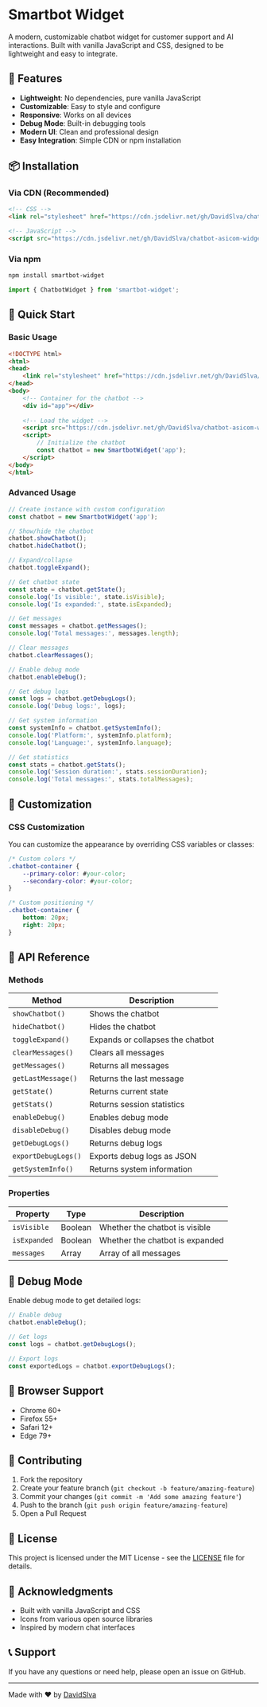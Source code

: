 # Smartbot Widget

A modern, customizable chatbot widget for customer support and AI interactions. Built with vanilla JavaScript and CSS, designed to be lightweight and easy to integrate.

## 🚀 Features

- **Lightweight**: No dependencies, pure vanilla JavaScript
- **Customizable**: Easy to style and configure
- **Responsive**: Works on all devices
- **Debug Mode**: Built-in debugging tools
- **Modern UI**: Clean and professional design
- **Easy Integration**: Simple CDN or npm installation

## 📦 Installation

### Via CDN (Recommended)

```html
<!-- CSS -->
<link rel="stylesheet" href="https://cdn.jsdelivr.net/gh/DavidSlva/chatbot-asicom-widget@v1.1/dist/smartbot.css">

<!-- JavaScript -->
<script src="https://cdn.jsdelivr.net/gh/DavidSlva/chatbot-asicom-widget@v1.1/dist/smartbot.umd.js"></script>
```

### Via npm

```bash
npm install smartbot-widget
```

```javascript
import { ChatbotWidget } from 'smartbot-widget';
```

## 🎯 Quick Start

### Basic Usage

```html
<!DOCTYPE html>
<html>
<head>
    <link rel="stylesheet" href="https://cdn.jsdelivr.net/gh/DavidSlva/chatbot-asicom-widget@v1.1/dist/smartbot.css">
</head>
<body>
    <!-- Container for the chatbot -->
    <div id="app"></div>
    
    <!-- Load the widget -->
    <script src="https://cdn.jsdelivr.net/gh/DavidSlva/chatbot-asicom-widget@v1.1/dist/smartbot.umd.js"></script>
    <script>
        // Initialize the chatbot
        const chatbot = new SmartbotWidget('app');
    </script>
</body>
</html>
```

### Advanced Usage

```javascript
// Create instance with custom configuration
const chatbot = new SmartbotWidget('app');

// Show/hide the chatbot
chatbot.showChatbot();
chatbot.hideChatbot();

// Expand/collapse
chatbot.toggleExpand();

// Get chatbot state
const state = chatbot.getState();
console.log('Is visible:', state.isVisible);
console.log('Is expanded:', state.isExpanded);

// Get messages
const messages = chatbot.getMessages();
console.log('Total messages:', messages.length);

// Clear messages
chatbot.clearMessages();

// Enable debug mode
chatbot.enableDebug();

// Get debug logs
const logs = chatbot.getDebugLogs();
console.log('Debug logs:', logs);

// Get system information
const systemInfo = chatbot.getSystemInfo();
console.log('Platform:', systemInfo.platform);
console.log('Language:', systemInfo.language);

// Get statistics
const stats = chatbot.getStats();
console.log('Session duration:', stats.sessionDuration);
console.log('Total messages:', stats.totalMessages);
```

## 🎨 Customization

### CSS Customization

You can customize the appearance by overriding CSS variables or classes:

```css
/* Custom colors */
.chatbot-container {
    --primary-color: #your-color;
    --secondary-color: #your-color;
}

/* Custom positioning */
.chatbot-container {
    bottom: 20px;
    right: 20px;
}
```

## 🔧 API Reference

### Methods

| Method | Description |
|--------|-------------|
| `showChatbot()` | Shows the chatbot |
| `hideChatbot()` | Hides the chatbot |
| `toggleExpand()` | Expands or collapses the chatbot |
| `clearMessages()` | Clears all messages |
| `getMessages()` | Returns all messages |
| `getLastMessage()` | Returns the last message |
| `getState()` | Returns current state |
| `getStats()` | Returns session statistics |
| `enableDebug()` | Enables debug mode |
| `disableDebug()` | Disables debug mode |
| `getDebugLogs()` | Returns debug logs |
| `exportDebugLogs()` | Exports debug logs as JSON |
| `getSystemInfo()` | Returns system information |

### Properties

| Property | Type | Description |
|----------|------|-------------|
| `isVisible` | Boolean | Whether the chatbot is visible |
| `isExpanded` | Boolean | Whether the chatbot is expanded |
| `messages` | Array | Array of all messages |

## 🐛 Debug Mode

Enable debug mode to get detailed logs:

```javascript
// Enable debug
chatbot.enableDebug();

// Get logs
const logs = chatbot.getDebugLogs();

// Export logs
const exportedLogs = chatbot.exportDebugLogs();
```

## 📱 Browser Support

- Chrome 60+
- Firefox 55+
- Safari 12+
- Edge 79+

## 🤝 Contributing

1. Fork the repository
2. Create your feature branch (`git checkout -b feature/amazing-feature`)
3. Commit your changes (`git commit -m 'Add some amazing feature'`)
4. Push to the branch (`git push origin feature/amazing-feature`)
5. Open a Pull Request

## 📄 License

This project is licensed under the MIT License - see the [LICENSE](LICENSE) file for details.

## 🙏 Acknowledgments

- Built with vanilla JavaScript and CSS
- Icons from various open source libraries
- Inspired by modern chat interfaces

## 📞 Support

If you have any questions or need help, please open an issue on GitHub.

---

Made with ❤️ by [DavidSlva](https://github.com/DavidSlva)

